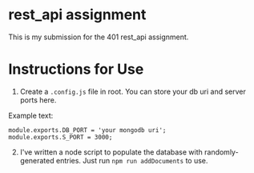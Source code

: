 # rest_api assignment

This is my submission for the 401 rest_api assignment.

# Instructions for Use
1. Create a `.config.js` file in root. You can store your db uri and server ports here.

Example text:
```
module.exports.DB_PORT = 'your mongodb uri';
module.exports.S_PORT = 3000;
```
2. I've written a node script to populate the database with randomly-generated entries. Just run `npm run addDocuments` to use.
